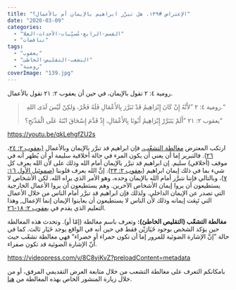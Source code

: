 ```yaml
---
title: "الإعتراض #١٣٩، هل تبرَّر ابراهيم بالإيمان أم بالأعمال؟"
date: "2020-03-09"
categories: 
  - "القسم-الرابع-مُسبِّبات-الأحداث-العلا"
  - "تناقضات"
tags: 
  - "يعقوب"
  - "التشعب-التقليص-الخاطئ"
  - "رومية"
coverImage: "139.jpg"
---
```


رومية ٤: ٢ تقول بالإيمان، في حين أن يعقوب ٢: ٢١ تقول بالأعمال.

>  رومية ٤: ٢ ”لأَنَّهُ إِنْ كَانَ إِبْرَاهِيمُ قَدْ تَبَرَّرَ بِالأَعْمَالِ فَلَهُ فَخْرٌ، وَلكِنْ لَيْسَ لَدَى اللهِ.“
> 
> يعقوب ٢: ٢١ ”أَلَمْ يَتَبَرَّرْ إِبْرَاهِيمُ أَبُونَا بِالأَعْمَالِ، إِذْ قَدَّمَ إِسْحَاقَ ابْنَهُ عَلَى الْمَذْبَحِ؟“

https://youtu.be/qkLehgfZU2s

ارتكب المعترض [مغالطة التشعّب.](https://reasonofhope.com/2019/07/25/bifurcation/) فإن ابراهيم قد تبرَّر بالإيمان وبالأعمال [(يعقوب ٢: ٢٤](https://biblia.com/books/ar-vandyke/Jas2.24)، [٢٦](https://biblia.com/books/ar-vandyke/Jas2.26)). فالتبرير إما أن يعني أن يكون المرء في حالة أخلاقية سليمة أو أن يُظهر أنه في موقف (أخلاقي) سليم. إن ابراهيم قد تبرَّر بالإيمان أمام الله وذلك على لأن الله يعرف كل شيء بما في ذلك إيمان ابراهيم ([يعقوب ٢: ٢٣](https://biblia.com/books/ar-vandyke/Jas2.23)). إنَّ الله يعرف قلوبنا ([صموئيل الأول ١٦: ٧](https://biblia.com/books/ar-vandyke/1Sa16.7))، وبالتالي فإننا نتبرَّر أمام الله بالإيمان وحده، وهو الأمر الذي يراه الله. لكن الأشخاص لا يستطيعون أن يروا إيمان الأشخاص الآخرين. وهم يستطيعون أن يروا الأعمال الخارجية التي تصدر عن الإيمان الداخلي. ولذلك فإن ابراهيم قد تبرَّر أمام الناس من خلال الأعمال التي تَبِعَت إيمانه وذلك لأن الناس لا يستطيعون أن يعاينوا الإيمان إنما الإعمال, وهذا التعليم الذي يقدم في [يعقوب ٢: ١٨-٢٦](https://biblia.com/books/ar-vandyke/Jas2.18-26).

**مغالطة التشعّب (التقليص الخاطئ):** وتعرف باسم مغالطة (إمّا أو). وتحدث هذه المغالطة حين يؤكد الشخص بوجود خَيَارَيْن فقط في حين أنه في الواقع يوجد خَيَار ثالث. كما في حالة ”إنَّ الإشارة الضوئية للمرور إما أن تكون حمراء أو خضراء“ فهي مغالطة تشعّب حيث أنّ الإشارة الضوئية قد تكون صفراء.

https://videopress.com/v/8C8yiKvZ?preloadContent=metadata

بامكانكم التعرف على مغالطة التشعب من خلال متابعة العرض التقديمي المرفق، أو من خلال زيارة المنشور الخاص بهذه المغالطة من [هنا](https://reasonofhope.com/2019/07/25/bifurcation/).

